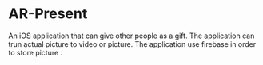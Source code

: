 # AR-Present

An iOS application that can give other people as a gift. The application can trun actual picture to video or picture.
The application use firebase in order to store picture .
